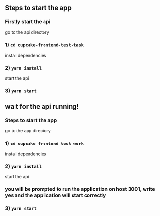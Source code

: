 ## Steps to start the app

### Firstly start the api

go to the api directory
### 1) `cd cupcake-frontend-test-task`
install dependencies
### 2) `yarn install`
start the api
### 3) `yarn start`

## wait for the api running!

### Steps to start the app

go to the app directory
### 1) `cd cupcake-frontend-test-work`
install dependencies
### 2) `yarn install`
start the api
### you will be prompted to run the application on host 3001, write yes and the application will start correctly
### 3) `yarn start`

